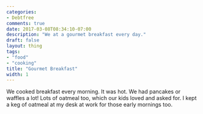 ```yaml
---
categories:
- Debtfree
comments: true
date: 2017-03-08T08:34:10-07:00
description: "We at a gourmet breakfast every day."
draft: false
layout: thing
tags:
- "food"
- "cooking"
title: "Gourmet Breakfast"
width: 1
---
```


We cooked breakfast every morning.  It was hot.  We had pancakes or waffles a lot!  Lots of oatmeal too, which our kids loved and asked for.  I kept a keg of oatmeal at my desk at work for those early mornings too.

